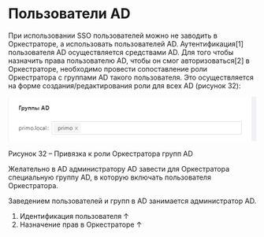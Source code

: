 # Пользователи AD

При использовании SSO пользователей можно не заводить в Оркестраторе, а использовать пользователей AD. Аутентификация\[1] пользователя AD осуществляется средствами AD. Для того чтобы назначить права пользователю AD, чтобы он смог авторизоваться\[2] в Оркестраторе, необходимо провести сопоставление роли Оркестратора с группами AD такого пользователя. Это осуществляется на форме создания/редактирования роли для всех AD (рисунок 32):

![](<../../../.gitbook/assets/0 (1)>)

Рисунок 32 – Привязка к роли Оркестратора групп AD

Желательно в AD администратору AD завести для Оркестратора специальную группу AD, в которую включать пользователя Оркестратора.

Заведением пользователей и групп в AD занимается администратор AD.

1. Идентификация пользователя ↑
2. Назначение прав в Оркестраторе ↑
